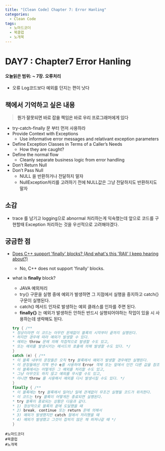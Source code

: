 ```yaml
---
title: "[Clean Code] Chapter 7: Error Hanling"
categories:
  - Clean Code
tags:
  - 노마드코더
  - 북클럽
  - 노개북 
---
```


# DAY7 : Chapter7 Error Hanling
#### 오늘읽은 범위: ~ 7장. 오류처리
- 오류 Log코드보다 예외를 던지는 편이 낫다

## 책에서 기억하고 싶은 내용

> **뭔가 잘못되면 바로 잡을 책임은 바로 우리 프로그래머에게 있다**

- try-catch-finally 문 부터 먼저 사용하라
- Provide Context with Exceptions
    - Use informative error messages and relativant exception parameters
- Define Exception Classes in Terms of a Caller’s Needs
    - How they are caught?
- Define the normal flow
    - Cleanly separate business logic from error handling
- Don’t Return Null
- Don’t Pass Null
    - NULL 을 반환하거나 전달하지 말자
    - NullException처리를 고려하기 전에 NULL값은 그냥 전달하지도 반환하지도말자 

## 소감
- trace 를 남기고 logging으로 abnormal 처리하는게 익숙했는데 앞으로 코드를 구현할때 Exception 처리하는 것을 우선적으로 고려해야겠다.


## 궁금한 점 
- [Does C++ support 'finally' blocks? (And what's this 'RAII' I keep hearing about?)](https://stackoverflow.com/questions/161177/does-c-support-finally-blocks-and-whats-this-raii-i-keep-hearing-about)
    - No, C++ does not support 'finally' blocks. 
- what is **finally** block?
    - JAVA 예외처리
    - try{} 구문을 실행 중에 예외가 발생하면 그 지점에서 실행을 중지하고 catch{} 구문이 실행된다. 
    - catch() 메서드 인자로 발생하는 예외 클래스를 인자를 주면 된다. 
    - **finally{}** 는 예외가 발생하든 안하든 반드시 실행되어야하는 작업이 있을 시 사용하는데 생략해도 된다.


    ```java
    try { /** 
    * 정상이라면 이 코드는 아무런 문제없이 블록의 시작부터 끝까지 실행된다. 
    * 하지만 경우에 따라 예외가 발생할 수 있다. 
    * 예외는 throw 문에 의해 직접적으로 발생할 수도 있고, 
    * 또는 예외를 발생시키는 메서드의 호출에 의해 발생할 수도 있다. */ 
    } 
    catch (e) { /** 
    * 이 블록 내부의 문장들은 오직 try 블록에서 예외가 발생할 경우에만 실행된다. 
    * 이 문장들에선 지역 변수 e를 사용하여 Error 객체 또는 앞에서 던진 다른 값을 참조할 수 있다. 
    * 이 블록에서는 어떻게든 그 예외를 처리할 수도 있고, 
    * 그냥 아무것도 하지 않고 예외를 무시할 수도 있고, 
    * 아니면 throw 를 사용해서 예외를 다시 발생시킬 수도 있다. */ 
    } 
    finally { /** 
    * 이 블록에는 try 블록에서 일어난 일에 관계없이 무조건 실행될 코드가 위치한다. 
    * 이 코드는 try 블록이 어떻게든 종료되면 실행된다. 
    * try 블록이 종료되는 상황은 다음과 같다. 
    * 1) 정상적으로 블록의 끝에 도달했을 때 
    * 2) break, continue 또는 return 문에 의해서 
    * 3) 예외가 발생했지만 catch 절에서 처리했을 때 
    * 4) 예외가 발생했고 그것이 잡히지 않은 채 퍼져나갈 때 */
    }
    ```


`#노마드코더`  
`#북클럽`  
`#노개북` 

